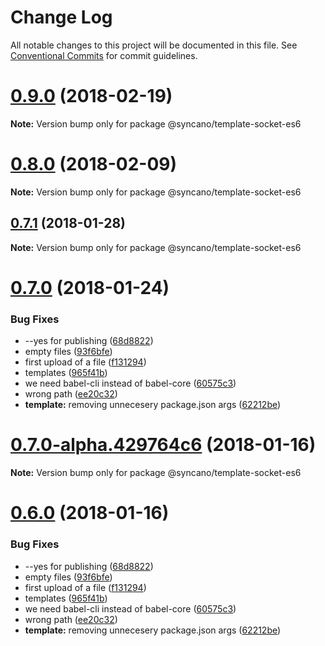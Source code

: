 # Change Log

All notable changes to this project will be documented in this file.
See [Conventional Commits](https://conventionalcommits.org) for commit guidelines.

<a name="0.9.0"></a>
# [0.9.0](https://github.com/Syncano/syncano-node/compare/v0.8.0...v0.9.0) (2018-02-19)




**Note:** Version bump only for package @syncano/template-socket-es6

<a name="0.8.0"></a>
# [0.8.0](https://github.com/Syncano/syncano-node/compare/v0.7.1...v0.8.0) (2018-02-09)




**Note:** Version bump only for package @syncano/template-socket-es6

<a name="0.7.1"></a>
## [0.7.1](https://github.com/Syncano/syncano-node/compare/v0.7.0...v0.7.1) (2018-01-28)




**Note:** Version bump only for package @syncano/template-socket-es6

<a name="0.7.0"></a>
# [0.7.0](https://github.com/Syncano/syncano-node/compare/v0.4.2...v0.7.0) (2018-01-24)


### Bug Fixes

* --yes for publishing ([68d8822](https://github.com/Syncano/syncano-node/commit/68d8822))
* empty files ([93f6bfe](https://github.com/Syncano/syncano-node/commit/93f6bfe))
* first upload of a file ([f131294](https://github.com/Syncano/syncano-node/commit/f131294))
* templates ([965f41b](https://github.com/Syncano/syncano-node/commit/965f41b))
* we need babel-cli instead of babel-core ([60575c3](https://github.com/Syncano/syncano-node/commit/60575c3))
* wrong path ([ee20c32](https://github.com/Syncano/syncano-node/commit/ee20c32))
* **template:** removing unnecesery package.json args ([62212be](https://github.com/Syncano/syncano-node/commit/62212be))




<a name="0.7.0-alpha.429764c6"></a>
# [0.7.0-alpha.429764c6](https://github.com/Syncano/syncano-node/compare/v0.6.0...v0.7.0-alpha.429764c6) (2018-01-16)




**Note:** Version bump only for package @syncano/template-socket-es6

<a name="0.6.0"></a>
# [0.6.0](https://github.com/Syncano/syncano-node/compare/v0.4.2...v0.6.0) (2018-01-16)


### Bug Fixes

* --yes for publishing ([68d8822](https://github.com/Syncano/syncano-node/commit/68d8822))
* empty files ([93f6bfe](https://github.com/Syncano/syncano-node/commit/93f6bfe))
* first upload of a file ([f131294](https://github.com/Syncano/syncano-node/commit/f131294))
* templates ([965f41b](https://github.com/Syncano/syncano-node/commit/965f41b))
* we need babel-cli instead of babel-core ([60575c3](https://github.com/Syncano/syncano-node/commit/60575c3))
* wrong path ([ee20c32](https://github.com/Syncano/syncano-node/commit/ee20c32))
* **template:** removing unnecesery package.json args ([62212be](https://github.com/Syncano/syncano-node/commit/62212be))
